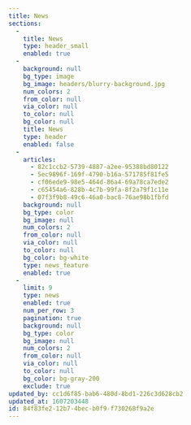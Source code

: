 ```yaml
---
title: News
sections:
  -
    title: News
    type: header_small
    enabled: true
  -
    background: null
    bg_type: image
    bg_image: headers/blurry-background.jpg
    num_colors: 2
    from_color: null
    via_color: null
    to_color: null
    bg_color: null
    title: News
    type: header
    enabled: false
  -
    articles:
      - 82c1ccb2-5739-4887-a2ee-95388bd80122
      - 5ec9896f-169f-4790-b16a-571785f81fe5
      - cf06ede9-98e5-464d-86a4-69a78ca7ede2
      - c65454a6-828b-4c7b-99fa-8f2a79f1c11e
      - 07f3f9b8-49c6-46a0-bac8-76ae98b1fbfd
    background: null
    bg_type: color
    bg_image: null
    num_colors: 2
    from_color: null
    via_color: null
    to_color: null
    bg_color: bg-white
    type: news_feature
    enabled: true
  -
    limit: 9
    type: news
    enabled: true
    num_per_row: 3
    pagination: true
    background: null
    bg_type: color
    bg_image: null
    num_colors: 2
    from_color: null
    via_color: null
    to_color: null
    bg_color: bg-gray-200
    exclude: true
updated_by: cc1d6f85-bab6-480d-8bd1-226c3d628cb2
updated_at: 1607203448
id: 84f83fe2-12b7-4bec-b0f9-f730268f9a2e
---
```

